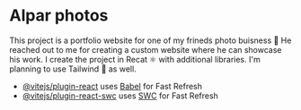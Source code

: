 # Alpar photos

This project is a portfolio website for one of my frineds photo buisness 📸 He reached out to me for creating a custom website where he can showcase his work. I create the project in Recat ⚛️ with additional libraries. I'm planning to use Tailwind 🍃 as well.
- [@vitejs/plugin-react](https://github.com/vitejs/vite-plugin-react/blob/main/packages/plugin-react/README.md) uses [Babel](https://babeljs.io/) for Fast Refresh
- [@vitejs/plugin-react-swc](https://github.com/vitejs/vite-plugin-react-swc) uses [SWC](https://swc.rs/) for Fast Refresh
